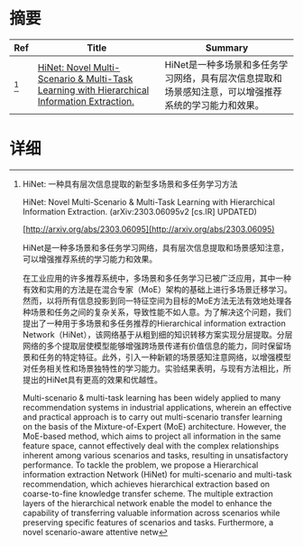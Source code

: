 # 摘要

| Ref | Title | Summary |
| --- | --- | --- |
| [^1] | [HiNet: Novel Multi-Scenario & Multi-Task Learning with Hierarchical Information Extraction.](http://arxiv.org/abs/2303.06095) | HiNet是一种多场景和多任务学习网络，具有层次信息提取和场景感知注意，可以增强推荐系统的学习能力和效果。 |

# 详细

[^1]: HiNet: 一种具有层次信息提取的新型多场景和多任务学习方法

    HiNet: Novel Multi-Scenario & Multi-Task Learning with Hierarchical Information Extraction. (arXiv:2303.06095v2 [cs.IR] UPDATED)

    [http://arxiv.org/abs/2303.06095](http://arxiv.org/abs/2303.06095)

    HiNet是一种多场景和多任务学习网络，具有层次信息提取和场景感知注意，可以增强推荐系统的学习能力和效果。

    

    在工业应用的许多推荐系统中，多场景和多任务学习已被广泛应用，其中一种有效和实用的方法是在混合专家（MoE）架构的基础上进行多场景迁移学习。然而，以将所有信息投影到同一特征空间为目标的MoE方法无法有效地处理各种场景和任务之间的复杂关系，导致性能不如人意。为了解决这个问题，我们提出了一种用于多场景和多任务推荐的Hierarchical information extraction Network（HiNet），该网络基于从粗到细的知识转移方案实现分层提取。分层网络的多个提取层使模型能够增强跨场景传递有价值信息的能力，同时保留场景和任务的特定特征。此外，引入一种新颖的场景感知注意网络，以增强模型对任务相关性和场景独特性的学习能力。实验结果表明，与现有方法相比，所提出的HiNet具有更高的效果和优越性。

    Multi-scenario & multi-task learning has been widely applied to many recommendation systems in industrial applications, wherein an effective and practical approach is to carry out multi-scenario transfer learning on the basis of the Mixture-of-Expert (MoE) architecture. However, the MoE-based method, which aims to project all information in the same feature space, cannot effectively deal with the complex relationships inherent among various scenarios and tasks, resulting in unsatisfactory performance. To tackle the problem, we propose a Hierarchical information extraction Network (HiNet) for multi-scenario and multi-task recommendation, which achieves hierarchical extraction based on coarse-to-fine knowledge transfer scheme. The multiple extraction layers of the hierarchical network enable the model to enhance the capability of transferring valuable information across scenarios while preserving specific features of scenarios and tasks. Furthermore, a novel scenario-aware attentive netw
    

